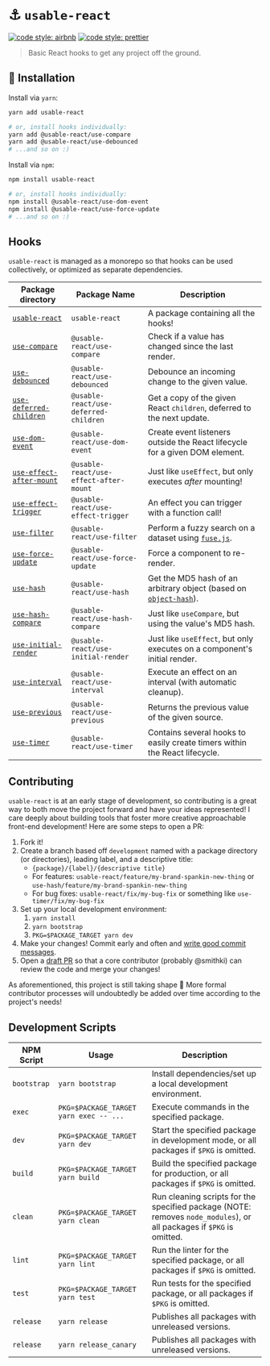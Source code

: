 # ⚓️ `usable-react`

[![code style: airbnb](https://img.shields.io/badge/code%20style-airbnb-blue.svg?style=flat)](https://github.com/airbnb/javascript)
[![code style: prettier](https://img.shields.io/badge/code_style-prettier-ff69b4.svg?style=flat)](https://github.com/prettier/prettier)

> Basic React hooks to get any project off the ground.

## 🔗 Installation

Install via `yarn`:

```sh
yarn add usable-react

# or, install hooks individually:
yarn add @usable-react/use-compare
yarn add @usable-react/use-debounced
# ...and so on :)
```

Install via `npm`:

```sh
npm install usable-react

# or, install hooks individually:
npm install @usable-react/use-dom-event
npm install @usable-react/use-force-update
# ...and so on :)
```

## Hooks

`usable-react` is managed as a monorepo so that hooks can be used collectively, or optimized as separate dependencies.

| Package directory | Package Name | Description |
| ----------------- | ------------ | ----------- |
| [`usable-react`](./packages/usable-react) | `usable-react` | A package containing all the hooks! |
| [`use-compare`](./packages/use-compare) | `@usable-react/use-compare` | Check if a value has changed since the last render. |
| [`use-debounced`](./packages/use-debounced) | `@usable-react/use-debounced` | Debounce an incoming change to the given value. |
| [`use-deferred-children`](./packages/use-deferred-children) | `@usable-react/use-deferred-children` | Get a copy of the given React `children`, deferred to the next update. |
| [`use-dom-event`](./packages/use-dom-event) | `@usable-react/use-dom-event` | Create event listeners outside the React lifecycle for a given DOM element. |
| [`use-effect-after-mount`](./packages/use-effect-after-mount) | `@usable-react/use-effect-after-mount` | Just like `useEffect`, but only executes _after_ mounting! |
| [`use-effect-trigger`](./packages/use-effect-trigger) | `@usable-react/use-effect-trigger` | An effect you can trigger with a function call! |
| [`use-filter`](./packages/use-filter) | `@usable-react/use-filter` | Perform a fuzzy search on a dataset using [`fuse.js`](https://github.com/krisk/fuse). |
| [`use-force-update`](./packages/use-force-update) | `@usable-react/use-force-update` | Force a component to re-render. |
| [`use-hash`](./packages/use-hash) | `@usable-react/use-hash` | Get the MD5 hash of an arbitrary object (based on [`object-hash`](https://github.com/puleos/object-hash)). |
| [`use-hash-compare`](./packages/use-hash-compare) | `@usable-react/use-hash-compare` | Just like `useCompare`, but using the value's MD5 hash. |
| [`use-initial-render`](./packages/use-initial-render) | `@usable-react/use-initial-render` | Just like `useEffect`, but only executes on a component's initial render. |
| [`use-interval`](./packages/use-interval) | `@usable-react/use-interval` | Execute an effect on an interval (with automatic cleanup). |
| [`use-previous`](./packages/use-previous) | `@usable-react/use-previous` | Returns the previous value of the given source. |
| [`use-timer`](./packages/use-timer) | `@usable-react/use-timer` | Contains several hooks to easily create timers within the React lifecycle. |

## Contributing

`usable-react` is at an early stage of development, so contributing is a great way to both move the project forward and have your ideas represented! I care deeply about building tools that foster more creative approachable front-end development! Here are some steps to open a PR:

1. Fork it!
2. Create a branch based off `development` named with a package directory (or directories), leading label, and a descriptive title:
    - `{package}/{label}/{descriptive title}`
    - For features: `usable-react/feature/my-brand-spankin-new-thing` or `use-hash/feature/my-brand-spankin-new-thing`
    - For bug fixes: `usable-react/fix/my-bug-fix` or something like `use-timer/fix/my-bug-fix`
3. Set up your local development environment:
    1. `yarn install`
    2. `yarn bootstrap`
    3. `PKG=$PACKAGE_TARGET yarn dev`
3. Make your changes! Commit early and often and [write good commit messages](https://chris.beams.io/posts/git-commit/).
4. Open a [draft PR](https://github.blog/2019-02-14-introducing-draft-pull-requests/) so that a core contributor (probably @smithki) can review the code and merge your changes!

As aforementioned, this project is still taking shape :baby: More formal contributor processes will undoubtedly be added over time according to the project's needs!

## Development Scripts

| NPM Script | Usage | Description |
| ---------- | ----- | ----------- |
| `bootstrap` | `yarn bootstrap` | Install dependencies/set up a local development environment. |
| `exec` | `PKG=$PACKAGE_TARGET yarn exec -- ...` | Execute commands in the specified package. |
| `dev` | `PKG=$PACKAGE_TARGET yarn dev` | Start the specified package in development mode, or all packages if `$PKG` is omitted. |
| `build` | `PKG=$PACKAGE_TARGET yarn build` | Build the specified package for production, or all packages if `$PKG` is omitted. |
| `clean` | `PKG=$PACKAGE_TARGET yarn clean` | Run cleaning scripts for the specified package (NOTE: removes `node_modules`), or all packages if `$PKG` is omitted. |
| `lint` | `PKG=$PACKAGE_TARGET yarn lint` | Run the linter for the specified package, or all packages if `$PKG` is omitted. |
| `test` | `PKG=$PACKAGE_TARGET yarn test` | Run tests for the specified package, or all packages if `$PKG` is omitted. |
| `release` | `yarn release` | Publishes all packages with unreleased versions. |
| `release` | `yarn release_canary` | Publishes all packages with unreleased versions. |

